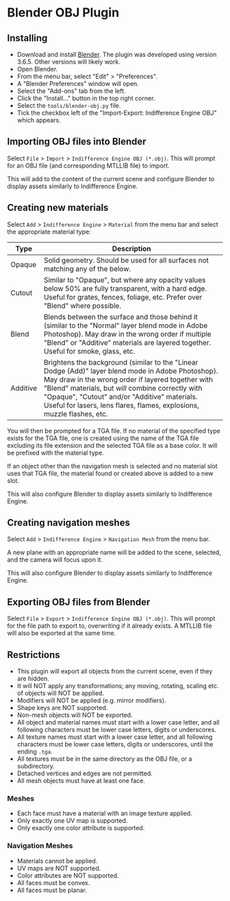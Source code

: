 # Blender OBJ Plugin

## Installing

- Download and install [Blender](https://www.blender.org/download/).  The plugin
  was developed using version 3.6.5.  Other versions will likely work.
- Open Blender.
- From the menu bar, select "Edit" > "Preferences".
- A "Blender Preferences" window will open.
- Select the "Add-ons" tab from the left.
- Click the "Install..." button in the top right corner.
- Select the `tools/blender-obj.py` file.
- Tick the checkbox left of the "Import-Export: Indifference Engine OBJ" which
  appears.

## Importing OBJ files into Blender

Select `File` > `Import` > `Indifference Engine OBJ (*.obj)`.  This will prompt
for an OBJ file (and corresponding MTLLIB file) to import.

This will add to the content of the current scene and configure Blender to
display assets similarly to Indifference Engine.

## Creating new materials

Select `Add` > `Indifference Engine` > `Material` from the menu bar and select
the appropriate material type:

| Type     | Description                                                                                                                                                                                                                                                                                                                              |
| -------- | ---------------------------------------------------------------------------------------------------------------------------------------------------------------------------------------------------------------------------------------------------------------------------------------------------------------------------------------- |
| Opaque   | Solid geometry.  Should be used for all surfaces not matching any of the below.                                                                                                                                                                                                                                                          |
| Cutout   | Similar to "Opaque", but where any opacity values below 50% are fully transparent, with a hard edge.  Useful for grates, fences, foliage, etc.  Prefer over "Blend" where possible.                                                                                                                                                      |
| Blend    | Blends between the surface and those behind it (similar to the "Normal" layer blend mode in Adobe Photoshop).  May draw in the wrong order if multiple "Blend" or "Additive" materials are layered together.  Useful for smoke, glass, etc.                                                                                              |
| Additive | Brightens the background (similar to the "Linear Dodge (Add)" layer blend mode in Adobe Photoshop).  May draw in the wrong order if layered together with "Blend" materials, but _will_ combine correctly with "Opaque", "Cutout" and/or "Additive" materials.  Useful for lasers, lens flares, flames, explosions, muzzle flashes, etc. |

You will then be prompted for a TGA file.  If no material of the specified type
exists for the TGA file, one is created using the name of the TGA file excluding
its file extension and the selected TGA file as a base color.  It will be
prefixed with the material type.

If an object other than the navigation mesh is selected and no material slot
uses that TGA file, the material found or created above is added to a new slot.

This will also configure Blender to display assets similarly to Indifference
Engine.

## Creating navigation meshes

Select `Add` > `Indifference Engine` > `Navigation Mesh` from the menu bar.

A new plane with an appropriate name will be added to the scene, selected, and
the camera will focus upon it.

This will also configure Blender to display assets similarly to Indifference
Engine.

## Exporting OBJ files from Blender

Select `File` > `Export` > `Indifference Engine OBJ (*.obj)`.  This will prompt
for the file path to export to, overwriting if it already exists.  A MTLLIB file
will also be exported at the same time.

## Restrictions

- This plugin will export all objects from the current scene, even if they are
  hidden.
- It will NOT apply any transformations; any moving, rotating,
  scaling etc. of objects will NOT be applied.
- Modifiers will NOT be applied (e.g. mirror modifiers).
- Shape keys are NOT supported.
- Non-mesh objects will NOT be exported.
- All object and material names must start with a lower case letter, and all
  following characters must be lower case letters, digits or underscores.
- All texture names must start with a lower case letter, and all following
  characters must be lower case letters, digits or underscores, until the ending
  `.tga`.
- All textures must be in the same directory as the OBJ file, or a subdirectory.
- Detached vertices and edges are not permitted.
- All mesh objects must have at least one face.

### Meshes

- Each face must have a material with an image texture applied.
- Only exactly one UV map is supported.
- Only exactly one color attribute is supported.

### Navigation Meshes

- Materials cannot be applied.
- UV maps are NOT supported.
- Color attributes are NOT supported.
- All faces must be convex.
- All faces must be planar.
